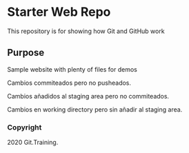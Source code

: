 # Starter Web Repo

This repository is for showing how Git and GitHub work

## Purpose

Sample website with plenty of files for demos

Cambios commiteados pero no pusheados.

Cambios añadidos al staging area pero no commiteados.

Cambios en working directory pero sin añadir al staging area.


### Copyright

2020 Git.Training.